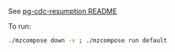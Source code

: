 See [pg-cdc-resumption README](../pg-cdc-resumption/README.md)

To run:

```bash
./mzcompose down -v ; ./mzcompose run default
```
